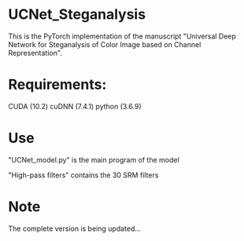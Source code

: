 # UCNet_Steganalysis

This is the PyTorch implementation of the manuscript "Universal Deep Network for Steganalysis of Color Image based on Channel Representation". 

# Requirements:
CUDA (10.2)
cuDNN (7.4.1)
python (3.6.9)

# Use
"UCNet_model.py" is the main program of the model 

"High-pass filters" contains the 30 SRM filters 


# Note
The complete version is being updated...
